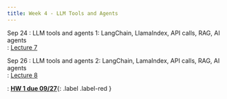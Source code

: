 ```yaml
---
title: Week 4 - LLM Tools and Agents
---
```


Sep 24
: LLM tools and agents 1: LangChain, LlamaIndex, API calls, RAG, AI agents  
  : [Lecture 7](../assets/lectures/lecture7/L07-LLM1.pdf)


Sep 26
: LLM tools and agents 2: LangChain, LamaIndex, API calls, RAG, AI agents  
  : [Lecture 8](../assets/lectures/lecture8/under-construction-gif-17.gif) 
  
: [**HW 1 due 09/27**](){: .label .label-red }
